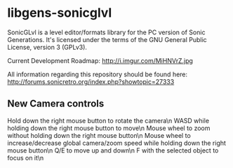 # libgens-sonicglvl

SonicGLvl is a level editor/formats library for the PC version of Sonic Generations. It's licensed under the terms 
of the GNU General Public License, version 3 (GPLv3).

Current Development Roadmap: http://i.imgur.com/MiHNVrZ.jpg

All information regarding this repository should be found here: http://forums.sonicretro.org/index.php?showtopic=27333

## New Camera controls
Hold down the right mouse button to rotate the camera\n
WASD while holding down the right mouse button to move\n
Mouse wheel to zoom without holding down the right mouse button\n
Mouse wheel to increase/decrease global camera/zoom speed while holding down the right mouse button\n
Q/E to move up and down\n
F with the selected object to focus on it\n
